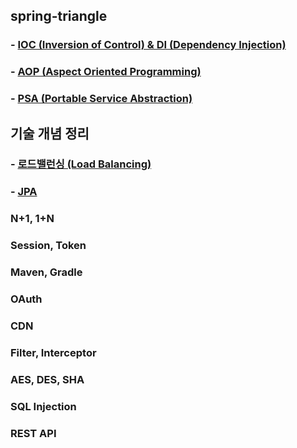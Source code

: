## spring-triangle
### - [IOC (Inversion of Control) & DI (Dependency Injection)](https://github.com/conf312/spring-triangle/blob/master/IOC%26DI.md)
### - [AOP (Aspect Oriented Programming)](https://github.com/conf312/spring-triangle/blob/master/AOP.md)
### - [PSA (Portable Service Abstraction)](https://github.com/conf312/spring-triangle/blob/master/PSA.md)


## 기술 개념 정리
### - [로드밸런싱 (Load Balancing)](https://github.com/conf312/spring/blob/master/%EB%A1%9C%EB%93%9C%EB%B0%B8%EB%9F%B0%EC%8B%B1%20(Load%20Balancing).md)
### - [JPA](https://github.com/conf312/tech-concept/blob/master/JPA.md)
### N+1, 1+N
### Session, Token
### Maven, Gradle
### OAuth
### CDN
### Filter, Interceptor
### AES, DES, SHA
### SQL Injection
### REST API

